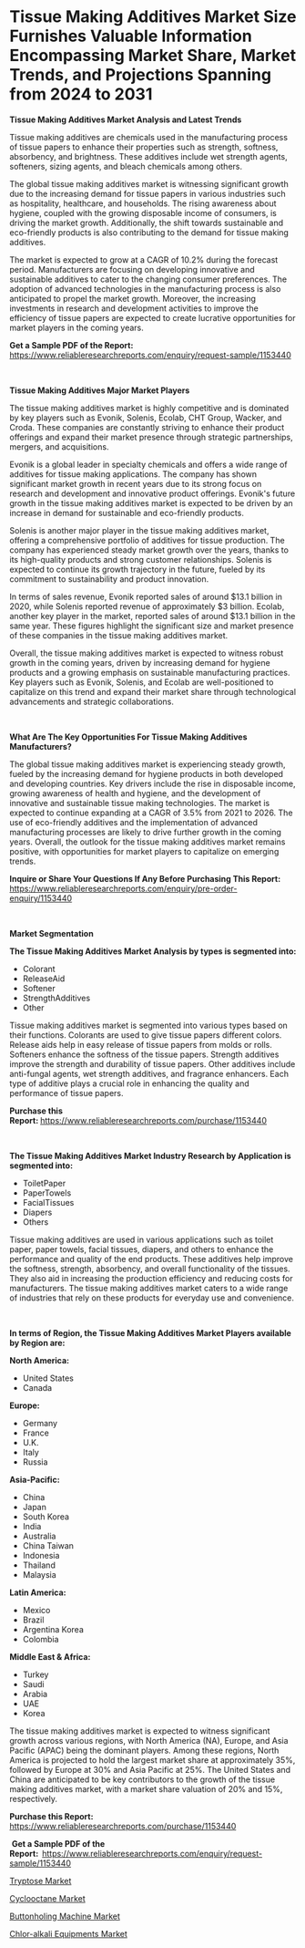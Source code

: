 <p><h1>Tissue Making Additives Market Size Furnishes Valuable Information Encompassing Market Share, Market Trends, and Projections Spanning from 2024 to 2031</h1></p><p><strong>Tissue Making Additives Market Analysis and Latest Trends</strong></p>
<p><p>Tissue making additives are chemicals used in the manufacturing process of tissue papers to enhance their properties such as strength, softness, absorbency, and brightness. These additives include wet strength agents, softeners, sizing agents, and bleach chemicals among others. </p><p>The global tissue making additives market is witnessing significant growth due to the increasing demand for tissue papers in various industries such as hospitality, healthcare, and households. The rising awareness about hygiene, coupled with the growing disposable income of consumers, is driving the market growth. Additionally, the shift towards sustainable and eco-friendly products is also contributing to the demand for tissue making additives.</p><p>The market is expected to grow at a CAGR of 10.2% during the forecast period. Manufacturers are focusing on developing innovative and sustainable additives to cater to the changing consumer preferences. The adoption of advanced technologies in the manufacturing process is also anticipated to propel the market growth. Moreover, the increasing investments in research and development activities to improve the efficiency of tissue papers are expected to create lucrative opportunities for market players in the coming years.</p></p>
<p><strong>Get a Sample PDF of the Report:&nbsp;</strong> <a href="https://www.reliableresearchreports.com/enquiry/request-sample/1153440">https://www.reliableresearchreports.com/enquiry/request-sample/1153440</a></p>
<p>&nbsp;</p>
<p><strong>Tissue Making Additives Major Market Players</strong></p>
<p><p>The tissue making additives market is highly competitive and is dominated by key players such as Evonik, Solenis, Ecolab, CHT Group, Wacker, and Croda. These companies are constantly striving to enhance their product offerings and expand their market presence through strategic partnerships, mergers, and acquisitions.</p><p>Evonik is a global leader in specialty chemicals and offers a wide range of additives for tissue making applications. The company has shown significant market growth in recent years due to its strong focus on research and development and innovative product offerings. Evonik's future growth in the tissue making additives market is expected to be driven by an increase in demand for sustainable and eco-friendly products.</p><p>Solenis is another major player in the tissue making additives market, offering a comprehensive portfolio of additives for tissue production. The company has experienced steady market growth over the years, thanks to its high-quality products and strong customer relationships. Solenis is expected to continue its growth trajectory in the future, fueled by its commitment to sustainability and product innovation.</p><p>In terms of sales revenue, Evonik reported sales of around $13.1 billion in 2020, while Solenis reported revenue of approximately $3 billion. Ecolab, another key player in the market, reported sales of around $13.1 billion in the same year. These figures highlight the significant size and market presence of these companies in the tissue making additives market.</p><p>Overall, the tissue making additives market is expected to witness robust growth in the coming years, driven by increasing demand for hygiene products and a growing emphasis on sustainable manufacturing practices. Key players such as Evonik, Solenis, and Ecolab are well-positioned to capitalize on this trend and expand their market share through technological advancements and strategic collaborations.</p></p>
<p>&nbsp;</p>
<p><strong>What Are The Key Opportunities For Tissue Making Additives Manufacturers?</strong></p>
<p><p>The global tissue making additives market is experiencing steady growth, fueled by the increasing demand for hygiene products in both developed and developing countries. Key drivers include the rise in disposable income, growing awareness of health and hygiene, and the development of innovative and sustainable tissue making technologies. The market is expected to continue expanding at a CAGR of 3.5% from 2021 to 2026. The use of eco-friendly additives and the implementation of advanced manufacturing processes are likely to drive further growth in the coming years. Overall, the outlook for the tissue making additives market remains positive, with opportunities for market players to capitalize on emerging trends.</p></p>
<p><strong>Inquire or Share Your Questions If Any Before Purchasing This Report:</strong> <a href="https://www.reliableresearchreports.com/enquiry/pre-order-enquiry/1153440">https://www.reliableresearchreports.com/enquiry/pre-order-enquiry/1153440</a></p>
<p>&nbsp;</p>
<p><strong>Market Segmentation</strong></p>
<p><strong>The Tissue Making Additives Market Analysis by types is segmented into:</strong></p>
<p><ul><li>Colorant</li><li>ReleaseAid</li><li>Softener</li><li>StrengthAdditives</li><li>Other</li></ul></p>
<p><p>Tissue making additives market is segmented into various types based on their functions. Colorants are used to give tissue papers different colors. Release aids help in easy release of tissue papers from molds or rolls. Softeners enhance the softness of the tissue papers. Strength additives improve the strength and durability of tissue papers. Other additives include anti-fungal agents, wet strength additives, and fragrance enhancers. Each type of additive plays a crucial role in enhancing the quality and performance of tissue papers.</p></p>
<p><strong>Purchase this Report:&nbsp;</strong><a href="https://www.reliableresearchreports.com/purchase/1153440">https://www.reliableresearchreports.com/purchase/1153440</a></p>
<p>&nbsp;</p>
<p><strong>The Tissue Making Additives Market Industry Research by Application is segmented into:</strong></p>
<p><ul><li>ToiletPaper</li><li>PaperTowels</li><li>FacialTissues</li><li>Diapers</li><li>Others</li></ul></p>
<p><p>Tissue making additives are used in various applications such as toilet paper, paper towels, facial tissues, diapers, and others to enhance the performance and quality of the end products. These additives help improve the softness, strength, absorbency, and overall functionality of the tissues. They also aid in increasing the production efficiency and reducing costs for manufacturers. The tissue making additives market caters to a wide range of industries that rely on these products for everyday use and convenience.</p></p>
<p>&nbsp;</p>
<p><strong>In terms of Region, the Tissue Making Additives Market Players available by Region are:</strong></p>
<p>
    <p> <strong> North America: </strong>
        <ul>
            <li>United States</li>
            <li>Canada</li>
        </ul>
        </p> 
    <p> <strong> Europe: </strong>
        <ul>
            <li>Germany</li>
            <li>France</li>
            <li>U.K.</li>
            <li>Italy</li>
            <li>Russia</li>
        </ul>
        </p> 
    <p> <strong> Asia-Pacific: </strong>
        <ul>
            <li>China</li>
            <li>Japan</li>
            <li>South Korea</li>
            <li>India</li>
            <li>Australia</li>
            <li>China Taiwan</li>
            <li>Indonesia</li>
            <li>Thailand</li>
            <li>Malaysia</li>
        </ul>
        </p> 
    <p> <strong> Latin America: </strong>
        <ul>
            <li>Mexico</li>
            <li>Brazil</li>
            <li>Argentina Korea</li>
            <li>Colombia</li>
        </ul>
        </p> 
    <p> <strong> Middle East & Africa: </strong>
        <ul>
            <li>Turkey</li>
            <li>Saudi</li>
            <li>Arabia</li>
            <li>UAE</li>
            <li>Korea</li>
        </ul>
    </p>
    </p>
<p><p>The tissue making additives market is expected to witness significant growth across various regions, with North America (NA), Europe, and Asia Pacific (APAC) being the dominant players. Among these regions, North America is projected to hold the largest market share at approximately 35%, followed by Europe at 30% and Asia Pacific at 25%. The United States and China are anticipated to be key contributors to the growth of the tissue making additives market, with a market share valuation of 20% and 15%, respectively.</p></p>
<p><strong>Purchase this Report: </strong><a href="https://www.reliableresearchreports.com/purchase/1153440">https://www.reliableresearchreports.com/purchase/1153440</a></p>
<p>&nbsp;<strong>Get a Sample PDF of the Report:&nbsp;&nbsp;</strong><a href="https://www.reliableresearchreports.com/enquiry/request-sample/1153440">https://www.reliableresearchreports.com/enquiry/request-sample/1153440</a></p>
<p><strong></strong></p>
<p><p><a href="https://github.com/jj19131/Market-Research-Report-List-1/blob/main/tryptose-market.md">Tryptose Market</a></p><p><a href="https://github.com/jodemen/Market-Research-Report-List-1/blob/main/cyclooctane-market.md">Cyclooctane Market</a></p><p><a href="https://issuu.com/reportprime-2/docs/buttonholing-machine-market-size-2030.pptx">Buttonholing Machine Market</a></p><p><a href="https://issuu.com/reportprime-2/docs/chlor-alkali-equipments-market-size-2030.pptx">Chlor-alkali Equipments Market</a></p></p>